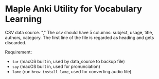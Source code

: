 Maple Anki Utility for Vocabulary Learning
==========================================

CSV data source. "," The csv should have 5 columns: subject, usage, title, authors, category. The first line of the
file is regarded as heading and gets discarded.

Requirement:
* `tar` (macOS built in, used by data_source to backup file)
* `say` (macOS built in, used for pronunciation)
* `lame` (run `brew install lame`, used for converting audio file)